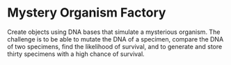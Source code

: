 # Mystery Organism Factory
Create objects using DNA bases that simulate a mysterious organism. The challenge is to be able to mutate the DNA of a specimen, compare the DNA of two specimens, find the likelihood of survival, and to generate and store thirty specimens with a high chance of survival.
